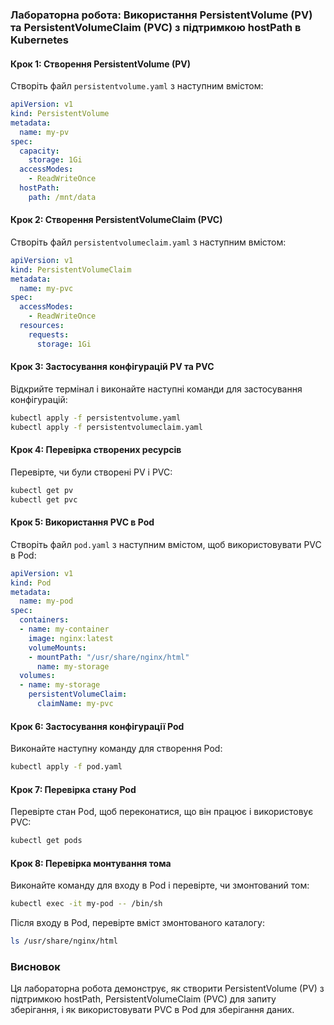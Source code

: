 ### Лабораторна робота: Використання PersistentVolume (PV) та PersistentVolumeClaim (PVC) з підтримкою hostPath в Kubernetes

#### Крок 1: Створення PersistentVolume (PV)

Створіть файл `persistentvolume.yaml` з наступним вмістом:

```yaml
apiVersion: v1
kind: PersistentVolume
metadata:
  name: my-pv
spec:
  capacity:
    storage: 1Gi
  accessModes:
    - ReadWriteOnce
  hostPath:
    path: /mnt/data
```

#### Крок 2: Створення PersistentVolumeClaim (PVC)

Створіть файл `persistentvolumeclaim.yaml` з наступним вмістом:

```yaml
apiVersion: v1
kind: PersistentVolumeClaim
metadata:
  name: my-pvc
spec:
  accessModes:
    - ReadWriteOnce
  resources:
    requests:
      storage: 1Gi
```

#### Крок 3: Застосування конфігурацій PV та PVC

Відкрийте термінал і виконайте наступні команди для застосування конфігурацій:

```sh
kubectl apply -f persistentvolume.yaml
kubectl apply -f persistentvolumeclaim.yaml
```

#### Крок 4: Перевірка створених ресурсів

Перевірте, чи були створені PV і PVC:

```sh
kubectl get pv
kubectl get pvc
```

#### Крок 5: Використання PVC в Pod

Створіть файл `pod.yaml` з наступним вмістом, щоб використовувати PVC в Pod:

```yaml
apiVersion: v1
kind: Pod
metadata:
  name: my-pod
spec:
  containers:
  - name: my-container
    image: nginx:latest
    volumeMounts:
    - mountPath: "/usr/share/nginx/html"
      name: my-storage
  volumes:
  - name: my-storage
    persistentVolumeClaim:
      claimName: my-pvc
```

#### Крок 6: Застосування конфігурації Pod

Виконайте наступну команду для створення Pod:

```sh
kubectl apply -f pod.yaml
```

#### Крок 7: Перевірка стану Pod

Перевірте стан Pod, щоб переконатися, що він працює і використовує PVC:

```sh
kubectl get pods
```

#### Крок 8: Перевірка монтування тома

Виконайте команду для входу в Pod і перевірте, чи змонтований том:

```sh
kubectl exec -it my-pod -- /bin/sh
```

Після входу в Pod, перевірте вміст змонтованого каталогу:

```sh
ls /usr/share/nginx/html
```

### Висновок

Ця лабораторна робота демонструє, як створити PersistentVolume (PV) з підтримкою hostPath, PersistentVolumeClaim (PVC) для запиту зберігання, і як використовувати PVC в Pod для зберігання даних.
